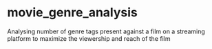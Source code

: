 # movie_genre_analysis
Analysing number of genre tags present against a film on a streaming platform to maximize the viewership and reach of the film

